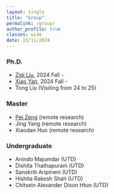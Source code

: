 ```yaml
---
layout: single
title: "Group"
permalink: /group/
author_profile: true
classes: wide
date: 15/11/2024
---
```


### Ph.D.

* [Ziqi Liu](https://scholar.google.com/citations?user=Lk6WrzsAAAAJ), 2024 Fall -
* [Xiao Yan](https://www.linkedin.com/in/xiao-yan-4b81651a3/), 2024 Fall -
* Tong Liu (Visiting from 24 to 25)


### Master

* [Pei Zeng](https://www.linkedin.com/in/pei-zeng/) (remote research)
* Jing Yang (remote research)
* Xiaodan Huo (remote research)

### Undergraduate
* Anindo Majumdar (UTD)
* Dishita Thathapuram (UTD)
* Sanskriti Aripineni (UTD)
* Hishita Rakesh Shah (UTD)
* Chitsein Alexander Dixon Htun (UTD)

